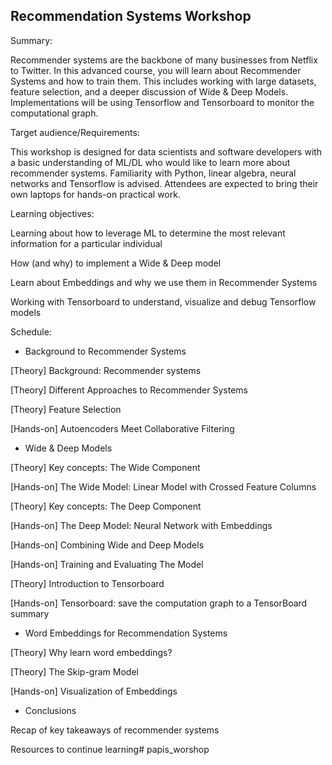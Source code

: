## Recommendation Systems Workshop

Summary:

 Recommender systems are the backbone of many businesses from Netflix to Twitter. In this advanced course, you will learn about Recommender Systems and how to train them. This includes working with large datasets, feature selection, and a deeper discussion of Wide & Deep Models. Implementations will be using Tensorflow and Tensorboard to monitor the computational graph.

Target audience/Requirements:

This workshop is designed for data scientists and software developers with a basic understanding of ML/DL who would like to learn more about recommender systems. Familiarity with Python, linear algebra, neural networks and Tensorflow is advised. Attendees are expected to bring their own laptops for hands-on practical work.

Learning objectives:

Learning about how to leverage ML to determine the most relevant information for a particular individual

How (and why) to implement a Wide & Deep model

Learn about Embeddings and why we use them in Recommender Systems

Working with Tensorboard to understand, visualize and debug Tensorflow models

Schedule:

 - Background to Recommender Systems

[Theory] Background: Recommender systems

[Theory] Different Approaches to Recommender Systems

[Theory] Feature Selection

[Hands-on] Autoencoders Meet Collaborative Filtering

 - Wide & Deep Models

[Theory] Key concepts: The Wide Component

[Hands-on] The Wide Model: Linear Model with Crossed Feature Columns

[Theory] Key concepts: The Deep Component

[Hands-on] The Deep Model: Neural Network with Embeddings

[Hands-on] Combining Wide and Deep Models

[Hands-on] Training and Evaluating The Model

[Theory] Introduction to Tensorboard

[Hands-on] Tensorboard: save the computation graph to a TensorBoard summary

- Word Embeddings for Recommendation Systems

[Theory] Why learn word embeddings?

[Theory] The Skip-gram Model

[Hands-on] Visualization of Embeddings

- Conclusions

Recap of key takeaways of recommender systems

Resources to continue learning# papis_worshop
